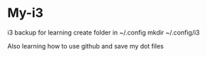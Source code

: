 # My-i3
i3 backup for learning
create folder in ~/.config
mkdir ~/.config/i3




Also learning how to use github and save my dot files
